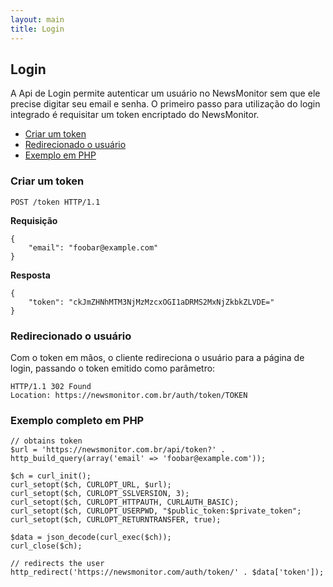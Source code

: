 ```yaml
---
layout: main
title: Login
---
```


## Login

A Api de Login permite autenticar um usuário no NewsMonitor sem que ele precise digitar seu email e senha. O primeiro passo para utilização do login integrado é requisitar um token encriptado do NewsMonitor.


- [Criar um token](#create)
- [Redirecionado o usuário](#redirect)
- [Exemplo em PHP](#example)

### <a name="create">Criar um token</a>

	POST /token HTTP/1.1

**Requisição**

	{
		"email": "foobar@example.com"
	}

**Resposta**

	{
		"token": "ckJmZHNhMTM3NjMzMzcxOGI1aDRMS2MxNjZkbkZLVDE="
	}

### <a name="redirect">Redirecionado o usuário</a>

Com o token em mãos, o cliente redireciona o usuário para a página de login, passando o token emitido como parâmetro:

    HTTP/1.1 302 Found
    Location: https://newsmonitor.com.br/auth/token/TOKEN

### <a name="example">Exemplo completo em PHP</a>

    // obtains token
    $url = 'https://newsmonitor.com.br/api/token?' . http_build_query(array('email' => 'foobar@example.com'));
    
    $ch = curl_init();
    curl_setopt($ch, CURLOPT_URL, $url);
    curl_setopt($ch, CURLOPT_SSLVERSION, 3);
    curl_setopt($ch, CURLOPT_HTTPAUTH, CURLAUTH_BASIC);
    curl_setopt($ch, CURLOPT_USERPWD, "$public_token:$private_token";
    curl_setopt($ch, CURLOPT_RETURNTRANSFER, true);
    
    $data = json_decode(curl_exec($ch));
    curl_close($ch);
    
    // redirects the user
    http_redirect('https://newsmonitor.com/auth/token/' . $data['token']);


